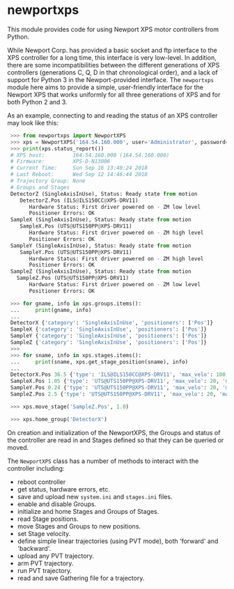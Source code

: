 # newportxps

This module provides code for using Newport XPS motor controllers from Python.

While Newport Corp. has provided a basic socket and ftp interface to the XPS
controller for a long time, this interface is very low-level. In addition,
there are some incompatibilities between the different generations of XPS
controllers (generations C, Q, D in that chronological order), and a lack of
support for Python 3 in the Newport-provided interface.  The `newportxps`
module here aims to provide a simple, user-friendly interface for the Newport
XPS that works uniformly for all three generations of XPS and for both Python
2 and 3.

As an example, connecting to and reading the status of an XPS controller may
look like this:

```python
 >>> from newportxps import NewportXPS
 >>> xps = NewportXPS('164.54.160.000', user='Administrator', password='Please.Let.Me.In')
 >>> print(xps.status_report())
 # XPS host:         164.54.160.000 (164.54.160.000)
 # Firmware:         XPS-D-N13006
 # Current Time:     Sun Sep 16 13:40:24 2018
 # Last Reboot:      Wed Sep 12 14:46:44 2018
 # Trajectory Group: None
 # Groups and Stages
 DetectorZ (SingleAxisInUse), Status: Ready state from motion
    DetectorZ.Pos (ILS@ILS150CC@XPS-DRV11)
       Hardware Status: First driver powered on - ZM low level
       Positioner Errors: OK
 SampleX (SingleAxisInUse), Status: Ready state from motion
    SampleX.Pos (UTS@UTS150PP@XPS-DRV11)
       Hardware Status: First driver powered on - ZM high level
       Positioner Errors: OK
 SampleY (SingleAxisInUse), Status: Ready state from motion
    SampleY.Pos (UTS@UTS150PP@XPS-DRV11)
       Hardware Status: First driver powered on - ZM high level
       Positioner Errors: OK
 SampleZ (SingleAxisInUse), Status: Ready state from motion
   SampleZ.Pos (UTS@UTS150PP@XPS-DRV11)
       Hardware Status: First driver powered on - ZM low level
       Positioner Errors: OK

 >>> for gname, info in xps.groups.items():
 ...     print(gname, info)
 ...
 DetectorX {'category': 'SingleAxisInUse', 'positioners': ['Pos']}
 SampleX {'category': 'SingleAxisInUse', 'positioners': ['Pos']}
 SampleY {'category': 'SingleAxisInUse', 'positioners': ['Pos']}
 SampleZ {'category': 'SingleAxisInUse', 'positioners': ['Pos']}
 >>>
 >>> for sname, info in xps.stages.items():
 ...     print(sname, xps.get_stage_position(sname), info)
 ...
 DetectorX.Pos 36.5 {'type': 'ILS@ILS150CC@XPS-DRV11', 'max_velo': 100, 'max_accel': 400, 'low_limit': -74, 'high_limit': 74}
 SampleX.Pos 1.05 {'type': 'UTS@UTS150PP@XPS-DRV11', 'max_velo': 20, 'max_accel': 80, 'low_limit': -74, 'high_limit': 74}
 SampleY.Pos 0.24 {'type': 'UTS@UTS150PP@XPS-DRV11', 'max_velo': 20, 'max_accel': 80, 'low_limit': -74, 'high_limit': 74}
 SampleZ.Pos 2.5 {'type': 'UTS@UTS150PP@XPS-DRV11', 'max_velo': 20, 'max_accel': 80, 'low_limit': -74, 'high_limit': 74}

 >>> xps.move_stage('SampleZ.Pos', 1.0)

 >>> xps.home_group('DetectorX')


```

On creation and initialization of the NewportXPS, the Groups and status of the
controller are read in and Stages defined so that they can be queried or
moved.


The `NewportXPS` class has a number of methods to interact with the controller including:

   * reboot controller
   * get status, hardware errors, etc.
   * save and upload new `system.ini` and `stages.ini` files.
   * enable and disable Groups.
   * initialize and home Stages and Groups of Stages.
   * read Stage positions.
   * move Stages and Groups to new positions.
   * set Stage velocity.
   * define simple linear trajectories (using PVT mode), both 'forward' and 'backward'.
   * upload any PVT trajectory.
   * arm PVT trajectory.
   * run PVT trajectory.
   * read and save Gathering file for a trajectory.
